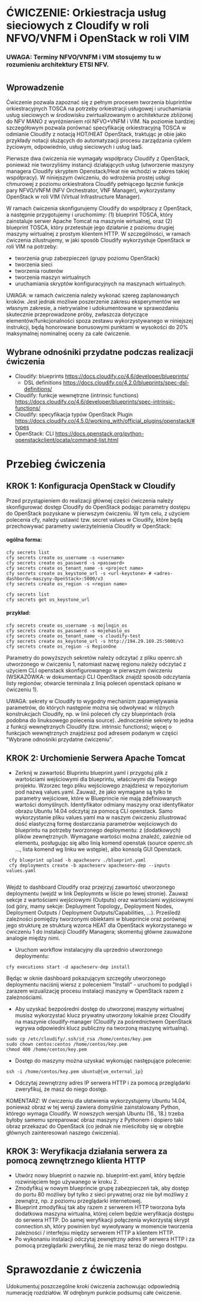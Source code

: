 # ĆWICZENIE: Orkiestracja usług sieciowych z Cloudify w roli NFVO/VNFM i OpenStack w roli VIM

### UWAGA: Terminy NFVO/VNFM i VIM stosujemy tu w rozumieniu architektury ETSI NFV.
# 
## Wprowadzenie

Ćwiczenie pozwala zapoznać się z pełnym procesem tworzenia bluprintów orkiestracyjnych TOSCA na potrzeby orkiestracji usługowej i uruchamiania usług sieciowych w środowisku zwirtualizowanym o architekturze zbliżonej do NFV MANO z wyróżnieniem ról NFVO+VNFM i VIM. Na poziomie bardziej szczegółowym pozwala porównać specyfikację orkiestracyjną TOSCA w odmianie Cloudify z notacją HOT/HEAT OpenStack, traktując je obie jako przykłady notacji służących do automatyzacji procesu zarządzania cyklem życiowym, odpowiednio, usług sieciowych i usług IaaS. 

Pierwsze dwa ćwiczenia nie wymagały współpracy Cloudify z OpenStack, ponieważ nie tworzyliśmy instancji działających usług (utworzenie maszyny managera Cloudify skryptem Openstack/Heat nie wchodzi w zakres takiej współpracy). W niniejszym ćwiczeniu, do wdrożenia prostej usługi chmurowej z poziomu orkiestratora Cloudify pełniącego łącznie funkcje pary NFVO/VNFM (NFV Orchestrator, VNF Manager), wykorzystamy OpenStack w roli VIM (Virtual Infrastructure Manager).

W ramach ćwiczenia skonfigurujemy Cloudify do współpracy z OpenStack, a następnie przygotujemy i uruchomimy: (1) blueprint TOSCA, który zainstaluje serwer Apache Tomcat na maszynie wirtualnej, oraz (2) blueprint TOSCA, który przetestuje jego działanie z poziomu drugiej maszyny wirtualnej z prostym klientem HTTP. W szczególności, w ramach ćwiczenia zilustrujemy, w jaki sposób Cloudify wykorzystuje OpenStack w roli VIM na potrzeby:

- tworzenia grup zabezpieczeń (grupy poziomu OpenStack)
- tworzenia sieci
- tworzenia routerów
- tworzenia maszyn wirtualnych
- uruchamiania skryptów konfiguracyjnych na maszynach wirtualnych.

UWAGA: w ramach ćwiczenia należy wykonać szereg zaplanowanych kroków. Jest jednak możliwe poszerzenie zakresu eksperymentów we własnym zakresie, a nietrywialne i udokumentowane w sprawozdaniu skutecznie przeprowadzone próby, zwłaszcza dotyczące elementów/funkcjonalności spoza zestawu wykorzystywanego w niniejszej instrukcji, będą honorowane bonusowymi punktami w wysokości do 20% maksymalnej nominalnej oceny za całe ćwiczenie.

## Wybrane odnośniki przydatne podczas realizacji ćwiczenia

- Cloudify: blueprints https://docs.cloudify.co/4.6/developer/blueprints/
    * DSL definitions https://docs.cloudify.co/4.2.0/blueprints/spec-dsl-definitions/
- Cloudify: funkcje wewnętrzne (intrinsic functions) https://docs.cloudify.co/4.6/developer/blueprints/spec-intrinsic-functions/
- Cloudify: specyfikacja typów OpenStack Plugin https://docs.cloudify.co/4.5.0/working_with/official_plugins/openstack/#types
- OpenStack: CLI https://docs.openstack.org/python-openstackclient/ocata/command-list.html

# Przebieg ćwiczenia

## KROK 1: Konfiguracja OpenStack w Cloudify

Przed przystąpieniem do realizacji głównej części ćwiczenia należy skonfigurować dostęp Cloudify do OpenStack podając parametry dostępu do OpenStack pozyskane w pierwszym ćwiczeniu. W tym celu, z użyciem polecenia cfy, należy ustawić tzw. secret values w Cloudify, które będą przechowywać parametry uwierzytelnienia Cloudify w OpenStack:

#### ogólna forma:
```
cfy secrets list
cfy secrets create os_username -s <username>
cfy secrets create os_password -s <password>
cfy secrets create os_tenant_name -s <project name>
cfy secrets create os_keystone_url -s <url-keystone> # <adres-dashbordu-maszyny-OpenStack>:5000/v3
cfy secrets create os_region -s <region name>

cfy secrets list
cfy secrets get os_keystone_url
```
#### przykład:
```
cfy secrets create os_username -s mojlogin_os
cfy secrets create os_password -s mojehaslo_os
cfy secrets create os_tenant_name -s cloudify-test
cfy secrets create os_keystone_url -s http://194.29.169.25:5000/v3
cfy secrets create os_region -s RegionOne
```

Parametry do powyższych sekretów należy odczytać z pliku openrc.sh utworzonego w ćwiczeniu 1, natomiast nazwę regionu należy odczytać z użyciem CLI openstack skonfigurowanego w pierwszym ćwiczeniu (WSKAZÓWKA: w dokumentacji CLI OpenStack znajdź sposób odczytania listy regionów; otwarcie terminala z linią poleceń openstack opisano w ćwiczeniu 1).

UWAGA: sekrety w Cloudify to wygodny mechanizm zapamiętywania parametrów, do których następnie można się odwoływać w różnych konstrukcjach Cloudify, np. w linii poleceń cfy czy blueprintach (rola podobna do linuksowego polecenia source). Jednocześnie sekrety to jedna z funkcji wewnętrznych Cloudify (tzw. intrinsic functions); więcej o funkcjach wewnętrznych znajdziesz pod adresem podanym w części "Wybrane odnośniki przydatne ćwiczeniu".

## KROK 2: Urchomienie Serwera Apache Tomcat

- Zerknij w zawartość Bluprintu blueprint.yaml i przygotuj plik z wartościami wejściowymi dla blueprintu, właściwymi dla Twojego projektu. Wzorzec tego pliku wejściowego znajdziesz w repozytorium pod nazwą values.yaml. Zauważ, że jako wymagane są tylko te parametry wejściowe, które w Blueprincie nie mają zdefiniowanych wartości domyślnych. Identyfikator odmiany maszyny oraz identyfikator obrazu Ubuntu 14.04 odczytaj za pomocą CLI openstack. Samo wykorzystanie pliku values.yaml ma w naszym ćwiczeniu zilustrować dość elastyczną formę dostarczania parametrów wejściowych do blueprintu na potrzeby tworzonego deploymentu: z (dodatkowych) plików zewnętrznych. Wymagane wartości można znaleźć, zależnie od elementu, posługując się albo linią komend openstak (source openrc.sh ..., lista komend wg linku we wstępie), albo konsolą GUI Openstack.

```
 cfy blueprint upload -b apacheserv ./blueprint.yaml
 cfy deployments create -b apacheserv apacheserv-dep --inputs values.yaml
 
```
Wejdź to dashboard Cloudify oraz przejrzyj zawartość utworzonego deploymentu (wejdź w link Deploymnts w liście po lewej stronie). Zauważ sekcje z wartościami wejściowymi (Outputs) oraz wartościami wyjściowymi (od góry, mamy sekcje: Depluyment Topology,, Deployment Nodes, Deployment Outputs / Deployment Outputs/Capabilities, ...). Prześledź zależności pomiędzy tworzonymi obiektami w blueprincie oraz porównaj jego strukturę ze strukturą wzorca HEAT dla OpenStack wykorzystanego w ćwiczeniu 1 do instalacji Cloudify Managera; skomentuj główne zauważone analogie między nimi.

- Uruchom workflow instalacyjny dla uprzednio utworzonego deploymentu:

```
cfy executions start -d apacheserv-dep install
```

Będąc w oknie dashboard pokazującym szczegóły utworzonego deploymentu naciśnij wiersz z poleceniem "Install" - uruchomi to podgląd i zarazem wizualizację procesu instalacji maszyny w OpenStack razem z zależnościami.

- Aby uzyskać bezpośredni dostęp do utworzonej maszyny wirtualnej musisz wykorzystać klucz prywatny utworzony lokalnie przez Cloudify na maszynie cloudify-manager (Cloudify za pośrednictwem OpenStack wgrywa odpowiedni klucz publiczny na tworzoną maszynę wirtualną).
```
sudo cp /etc/cloudify/.ssh/id_rsa /home/centos/key.pem 
sudo chown centos:centos /home/centos/key.pem 
chmod 400 /home/centos/key.pem 
```
- Dostęp do maszyny można uzyskać wykonując następujące polecenie:
```
ssh -i /home/centos/key.pem ubuntu@{vm_external_ip}
```

- Odczytaj zewnętrzny adres IP serwera HTTP i za pomocą przeglądarki zweryfikuj, że masz do niego dostęp.

KOMENTARZ: W ćwiczeniu dla ułatwienia wykorzystujemy Ubuntu 14.04, ponieważ obraz w tej wersji zawiera domyślnie zainstalowany Python, którego wymaga Cloudify. W nowszych wersjah Ubuntu (16., 18.) trzeba byłoby samemu spreparować obraz maszyny z Pythonem i dopiero taki obraz przekazać do OpenStack (co jednak nie mieściłoby się w obrębie głównych zainteresowań naszego ćwiczenia).  

## KROK 3: Weryfikacja działania serwera za pomocą zewnętrznego klienta HTTP

- Utwórz nowy blueprint o nazwie np. blueprint-ext.yaml, który będzie rozwinięciem tego używanego w kroku 2. 
- Zmodyfikuj w nowym blueprincie grupę zabezpieczeń tak, aby dostęp do portu 80 możliwy był tylko z sieci prywatnej oraz nie był możliwy z zewnątrz, np. z poziomu przeglądarki internetowej.
- Blueprint zmodyfikuj tak aby razem z serwerem HTTP tworzona była dodatkowa maszyna wirtualna, której celem będzie weryfikacja dostępu do serwera HTTP. Do samej weryfikacji połączenia wykorzystaj skrypt connection.sh, który powinien być wywoływany w momencie tworzenia zależności / interfejsu między serwerem HTTP a klientem HTTP. 
- Po wykonaniu instalacji odczytaj zewnętrzny adres IP serwera HTTP i za pomocą przeglądarki zweryfikuj, że nie masz teraz do niego dostępu.

# Sprawozdanie z ćwiczenia

Udokumentuj poszczególne kroki ćwiczenia zachowując odpowiednią numerację rozdziałów. W odrębnym punkcie podsumuj całe ćwiczenie. 
